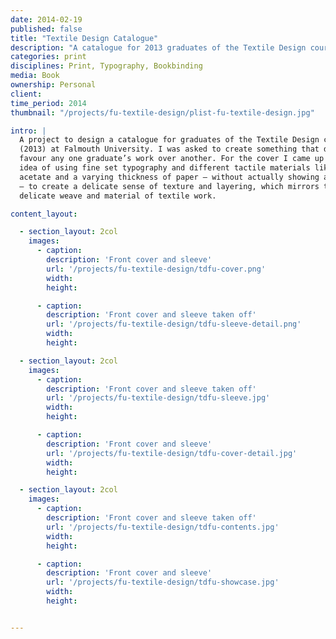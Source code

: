 ```yaml
---
date: 2014-02-19
published: false
title: "Textile Design Catalogue"
description: "A catalogue for 2013 graduates of the Textile Design course at Falmouth University"
categories: print
disciplines: Print, Typography, Bookbinding
media: Book
ownership: Personal
client:
time_period: 2014
thumbnail: "/projects/fu-textile-design/plist-fu-textile-design.jpg"

intro: |
  A project to design a catalogue for graduates of the Textile Design course
  (2013) at Falmouth University. I was asked to create something that did not
  favour any one graduate’s work over another. For the cover I came up with the
  idea of using fine set typography and different tactile materials like clear
  acetate and a varying thickness of paper — without actually showing any work
  — to create a delicate sense of texture and layering, which mirrors the
  delicate weave and material of textile work.

content_layout:

  - section_layout: 2col
    images:
      - caption:
        description: 'Front cover and sleeve'
        url: '/projects/fu-textile-design/tdfu-cover.png'
        width:
        height:

      - caption:
        description: 'Front cover and sleeve taken off'
        url: '/projects/fu-textile-design/tdfu-sleeve-detail.png'
        width:
        height:

  - section_layout: 2col
    images:
      - caption:
        description: 'Front cover and sleeve taken off'
        url: '/projects/fu-textile-design/tdfu-sleeve.jpg'
        width:
        height:

      - caption:
        description: 'Front cover and sleeve'
        url: '/projects/fu-textile-design/tdfu-cover-detail.jpg'
        width:
        height:

  - section_layout: 2col
    images:
      - caption:
        description: 'Front cover and sleeve taken off'
        url: '/projects/fu-textile-design/tdfu-contents.jpg'
        width:
        height:

      - caption:
        description: 'Front cover and sleeve'
        url: '/projects/fu-textile-design/tdfu-showcase.jpg'
        width:
        height:


---
```

